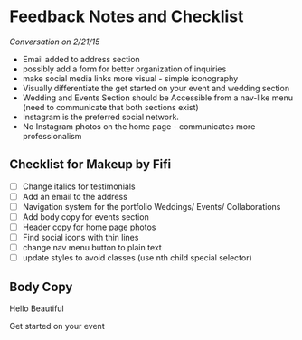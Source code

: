 # Feedback Notes and Checklist
*Conversation on 2/21/15*
- Email added to address section
- possibly add a form for better organization of inquiries
- make social media links more visual - simple iconography
- Visually differentiate the get started on your event and wedding section
- Wedding and Events Section should be Accessible from a nav-like menu (need to communicate that both sections exist)
- Instagram is the preferred social network.
- No Instagram photos on the home page - communicates more professionalism

## Checklist for Makeup by Fifi
- [ ] Change italics for testimonials
- [ ] Add an email to the address
- [ ] Navigation system for the portfolio Weddings/ Events/ Collaborations
- [ ] Add body copy for events section
- [ ] Header copy for home page photos
- [ ] Find social icons with thin lines
- [ ] change nav menu button to plain text
- [ ] update styles to avoid classes (use nth child special selector)

## Body Copy
Hello Beautiful

Get started on your event
